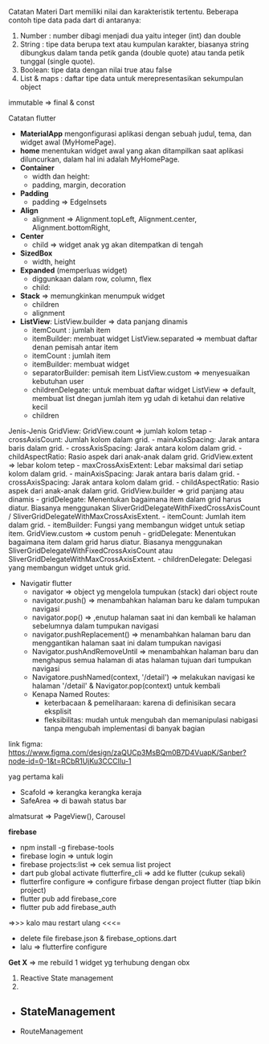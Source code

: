 Catatan Materi Dart
memiliki nilai dan karakteristik tertentu. Beberapa contoh tipe data pada dart di antaranya:
1. Number : number dibagi menjadi dua yaitu integer (int) dan double
2. String : tipe data berupa text atau kumpulan karakter, biasanya string dibungkus dalam tanda petik ganda (double quote) atau tanda petik tunggal (single quote).
3. Boolean: tipe data dengan nilai true atau false
4. List & maps : daftar tipe data untuk merepresentasikan sekumpulan object

immutable => final & const

Catatan flutter
- **MaterialApp** mengonfigurasi aplikasi dengan sebuah judul, tema, dan widget awal (MyHomePage).
- **home** menentukan widget awal yang akan ditampilkan saat aplikasi diluncurkan, dalam hal ini adalah MyHomePage.
- **Container**
  - width dan height:
  - padding, margin, decoration
- **Padding**
  - padding => EdgeInsets 
- **Align**
  - alignment => Alignment.topLeft, Alignment.center, Alignment.bottomRight,
- **Center**
  - child => widget anak yg akan ditempatkan di tengah
- **SizedBox**
  - width, height
- **Expanded** (memperluas widget)
  - diggunkaan dalam row, column, flex
  - child: 
- **Stack** => memungkinkan menumpuk widget
  - children
  - alignment
-  **ListView**:
   ListView.builder => data panjang dinamis
      - itemCount : jumlah item
      - itemBuilder: membuat widget
   ListView.separated => membuat daftar denan pemisah antar item
      - itemCount : jumlah item
      - itemBuilder: membuat widget
      - separatorBuilder: pemisah item
   ListView.custom => menyesuaikan kebutuhan user
      - childrenDelegate: untuk membuat daftar widget
   ListView => default, membuat list dnegan jumlah item yg udah di ketahui dan relative kecil
      - children

Jenis-Jenis GridView:
   GridView.count => jumlah kolom tetap
      - crossAxisCount: Jumlah kolom dalam grid.
      - mainAxisSpacing: Jarak antara baris dalam grid.
      - crossAxisSpacing: Jarak antara kolom dalam grid.
      - childAspectRatio: Rasio aspek dari anak-anak dalam grid.
   GridView.extent => lebar kolom tetep
      - maxCrossAxisExtent: Lebar maksimal dari setiap kolom dalam grid.
      - mainAxisSpacing: Jarak antara baris dalam grid.
      - crossAxisSpacing: Jarak antara kolom dalam grid.
      - childAspectRatio: Rasio aspek dari anak-anak dalam grid.
   GridView.builder => grid panjang atau dinamis
      - gridDelegate: Menentukan bagaimana item dalam grid harus diatur. Biasanya  menggunakan SliverGridDelegateWithFixedCrossAxisCount / SliverGridDelegateWithMaxCrossAxisExtent.
      - itemCount: Jumlah item dalam grid.
      - itemBuilder: Fungsi yang membangun widget untuk setiap item.
   GridView.custom => custom penuh
      - gridDelegate: Menentukan bagaimana item dalam grid harus diatur. Biasanya menggunakan SliverGridDelegateWithFixedCrossAxisCount atau SliverGridDelegateWithMaxCrossAxisExtent.
      - childrenDelegate: Delegasi yang membangun widget untuk grid.
 - Navigatir flutter
   - navigator => object yg mengelola tumpukan (stack) dari object route
   - navigator.push() => menambahkan halaman baru ke dalam tumpukan navigasi
   - navigator.pop() => ,enutup halaman saat ini dan kembali ke halaman sebelumnya dalam tumpukan navigasi
   - navigator.pushReplacement() => menambahkan halaman baru dan menggantikan halaman saat ini dalam tumpukan navigasi
   - Navigator.pushAndRemoveUntil => menambahkan halaman baru dan menghapus semua halaman di atas halaman tujuan dari tumpukan navigasi
   - Navigatore.pushNamed(context, '/detail') => melakukan navigasi ke halaman '/detail' & Navigator.pop(context) untuk kembali
   - Kenapa Named Routes:
     - keterbacaan & pemeliharaan: karena di definisikan secara eksplisit
     - fleksibilitas: mudah untuk mengubah dan memanipulasi nabigasi tanpa mengubah implementasi di banyak bagian

link figma: https://www.figma.com/design/zaQUCp3MsBQm0B7D4VuapK/Sanber?node-id=0-1&t=RCbR1UjKu3CCClIu-1

yag pertama kali
- Scafold => kerangka kerangka keraja
- SafeArea => di bawah status bar

almatsurat => PageView(), Carousel

**firebase**
- npm install -g firebase-tools
- firebase login => untuk login
- firebase projects:list => cek semua list project
- dart pub global activate flutterfire_cli => add ke flutter (cukup sekali)
- flutterfire configure => configure firbase dengan project flutter (tiap bikin project)
- flutter pub add firebase_core
- flutter pub add firebase_auth

=>>> kalo mau restart ulang <<<=
- delete file firebase.json & firebase_options.dart
- lalu =>  flutterfire configure

**Get X**
 => me rebuild 1 widget yg terhubung dengan obx
1. Reactive State management
2. 
- StateManagement
  - 
- RouteManagement